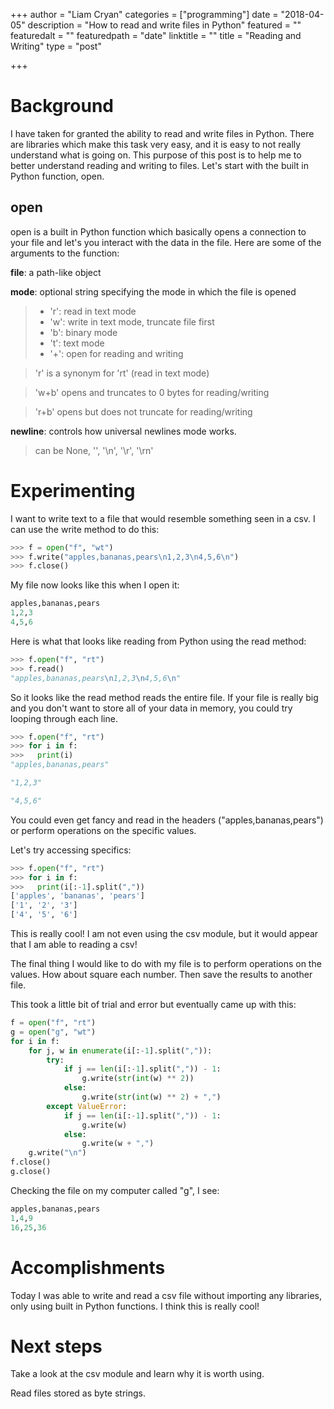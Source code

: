 +++
author = "Liam Cryan"
categories = ["programming"]
date = "2018-04-05"
description = "How to read and write files in Python"
featured = ""
featuredalt = ""
featuredpath = "date"
linktitle = ""
title = "Reading and Writing"
type = "post"

+++

# Background

I have taken for granted the ability to read and write files in Python.  There
are libraries which make this task very easy, and it is easy to not really
understand what is going on.  This purpose of this post is to help me to
better understand reading and writing to files.  Let's start with the built
in Python function, open.

## open

open is a built in Python function which basically opens a connection to your
file and let's you interact with the data in the file.  Here are some of the
arguments to the function:

**file**: a path-like object

**mode**: optional string specifying the mode in which the file is opened

>  * 'r': read in text mode
>  * 'w': write in text mode, truncate file first
>  * 'b': binary mode
>  * 't': text mode
>  * '+': open for reading and writing

> 'r' is a synonym for 'rt' (read in text mode)

> 'w+b' opens and truncates to 0 bytes for reading/writing

>'r+b' opens but does not truncate for reading/writing

**newline**: controls how universal newlines mode works.  

>  can be None, '', '\n', '\r', '\rn'


# Experimenting

I want to write text to a file that would resemble something seen in a csv.  I
can use the write method to do this:

```python
>>> f = open("f", "wt")
>>> f.write("apples,bananas,pears\n1,2,3\n4,5,6\n")
>>> f.close()
```

My file now looks like this when I open it:

```python
apples,bananas,pears
1,2,3
4,5,6
```

Here is what that looks like reading from Python using the read method:

```python
>>> f.open("f", "rt")
>>> f.read()
"apples,bananas,pears\n1,2,3\n4,5,6\n"
```

So it looks like the read method reads the entire file.  If your file is really
big and you don't want to store all of your data in memory, you could try looping
through each line.

```python
>>> f.open("f", "rt")
>>> for i in f:
>>>   print(i)
"apples,bananas,pears"

"1,2,3"

"4,5,6"

```

You could even get fancy and read in the headers ("apples,bananas,pears") or
perform operations on the specific values.

Let's try accessing specifics:

```python
>>> f.open("f", "rt")
>>> for i in f:
>>>   print(i[:-1].split(","))
['apples', 'bananas', 'pears']
['1', '2', '3']
['4', '5', '6']
```

This is really cool!  I am not even using the csv module, but it would appear
that I am able to reading a csv!

The final thing I would like to do with my file is to perform operations on the
values.  How about square each number.  Then save the results to another file.

This took a little bit of trial and error but eventually came up with this:

```python
f = open("f", "rt")
g = open("g", "wt")
for i in f:
    for j, w in enumerate(i[:-1].split(",")):
        try:
            if j == len(i[:-1].split(",")) - 1:
                g.write(str(int(w) ** 2))
            else:
                g.write(str(int(w) ** 2) + ",")
        except ValueError:
            if j == len(i[:-1].split(",")) - 1:
                g.write(w)
            else:
                g.write(w + ",")
    g.write("\n")
f.close()
g.close()
```

Checking the file on my computer called "g", I see:

```python
apples,bananas,pears
1,4,9
16,25,36
```

# Accomplishments

Today I was able to write and read a csv file without importing any libraries,
only using built in Python functions.  I think this is really cool!

# Next steps

Take a look at the csv module and learn why it is worth using.  

Read files stored as byte strings.
